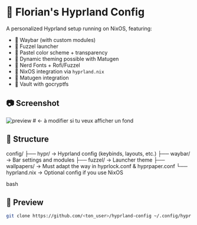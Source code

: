 # 🌟 Florian's Hyprland Config

A personalized Hyprland setup running on NixOS, featuring:

- 🔹 Waybar (with custom modules)
- 🔹 Fuzzel launcher
- 🔹 Pastel color scheme + transparency
- 🔹 Dynamic theming possible with Matugen
- 🔹 Nerd Fonts + Rofi/Fuzzel
- 🔹 NixOS integration via `hyprland.nix`
- 🔹 Matugen integration
- 🔹 Vault with gocryptfs

## 📷 Screenshot
![preview](./hyprland_demo.gif)  # ← à modifier si tu veux afficher un fond

## 📁 Structure

config/
├── hypr/ → Hyprland config (keybinds, layouts, etc.)
├── waybar/ → Bar settings and modules
├── fuzzel/ → Launcher theme
├── wallpapers/ → Must adapt the way in hyprlock.conf & hyprpaper.conf
└── hyprland.nix → Optional config if you use NixOS

bash

## 🚀 Preview
```bash
git clone https://github.com/<ton_user>/hyprland-config ~/.config/hypr
